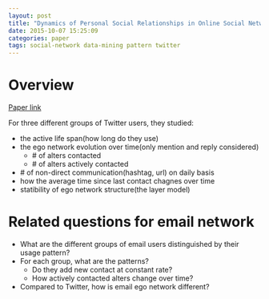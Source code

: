 ```yaml
---
layout: post
title: "Dynamics of Personal Social Relationships in Online Social Networks: a Study on Twitter"
date: 2015-10-07 15:25:09
categories: paper
tags: social-network data-mining pattern twitter
---
```


# Overview

[Paper link](http://dl.acm.org/citation.cfm?id=2512949)

For three different groups of Twitter users, they studied:

- the active life span(how long do they use)
- the ego network evolution over time(only mention and reply considered)
  - \# of alters contacted
  - \# of alters actively contacted
- \# of non-direct communication(hashtag, url) on daily basis
- how the average time since last contact chagnes over time
- statibility of ego network structure(the layer model)


# Related questions for email network

- What are the different groups of email users distinguished by their usage pattern?
- For each group, what are the patterns?
  - Do they add new contact at constant rate?
  - How actively contacted alters change over time?
- Compared to Twitter, how is email ego network different?
